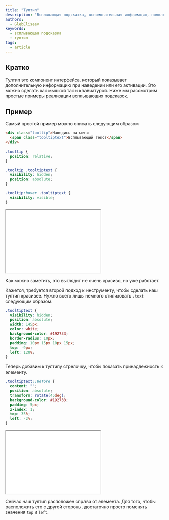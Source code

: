 ```yaml
---
title: "Тултип"
description: "Всплывающая подсказка, вспомогательная информация, появляющаяся при наведении на элемент или при его активации"
authors:
  - GlebEliseev
keywords:
  - всплывающая подсказка
  - тултип
tags:
  - article
---
```


## Кратко

Тултип это компонент интерфейса, который показывает дополнительную информацию при наведении или его активации. Это можно сделать как мышкой так и клавиатурой. Ниже мы рассмотрим простые примеры реализации всплывающих подсказок.

## Пример

Самый простой пример можно описать следующим образом

```html
<div class="tooltip">Наведись на меня
  <span class="tooltiptext">Всплывающий текст</span>
</div>
```

```css
.tooltip {
  position: relative;
}

.tooltip .tooltiptext {
  visibility: hidden;
  position: absolute;
}

.tooltip:hover .tooltiptext {
  visibility: visible;
}
```
<iframe title="Простой пример" src="demos/simple/" height="200"></iframe>

Как можно заметить, это выглядит не очень красиво, но уже работает.

Кажется, требуется второй подход к инструменту, чтобы сделать наш тултип красивее.
Нужно всего лишь немного стилизовать `.text` следующим образом.

```css
.tooltiptext {
  visibility: hidden;
  position: absolute;
  width: 145px;
  color: white;
  background-color: #192733;
  border-radius: 10px;
  padding: 10px 15px 10px 15px;
  top: -9px;
  left: 120%;
}
```

Теперь добавим к тултипу стрелочку, чтобы показать принадлежность к элементу.

```css
.tooltiptext::before {
  content: "";
  position: absolute;
  transform: rotate(45deg);
  background-color: #192733;
  padding: 5px;
  z-index: 1;
  top: 35%;
  left: -2%;
}
```

<iframe title="Тултип со стрелочкой" src="demos/arrow/" height="200"></iframe>

Сейчас наш тултип расположен справа от элемента. Для того, чтобы расположить его с другой стороны, достаточно просто поменять значения `top` и `left`.

